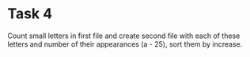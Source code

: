 # Task 4

Count small letters in first file and create second file with each of these letters and number of their appearances (a - 25), sort them by increase.
